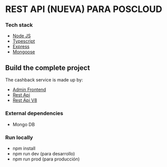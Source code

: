 # REST API (NUEVA) PARA POSCLOUD

### Tech stack
- [Node JS](https://nodejs.org/es/)
- [Typescript](https://www.typescriptlang.org/)
- [Express](https://expressjs.com/es/)
- [Mongoose](https://mongoosejs.com/)

## Build the complete project

The cashback service is made up by:
- [Admin Frontend](https://bitbucket.org/pos-cloud/poscloud-system/)
- [Rest Api](https://bitbucket.org/pos-cloud/poscloud-api/)
- [Rest Api V8](https://bitbucket.org/pos-cloud/apiv8/)

### External dependencies
- Mongo DB

### Run locally

- npm install
- npm run dev (para desarrollo)
- npm run prod (para producción)